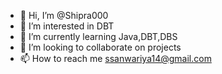 - 👋 Hi, I’m @Shipra000
- 👀 I’m interested in DBT
- 🌱 I’m currently learning Java,DBT,DBS
- 💞️ I’m looking to collaborate on projects
- 📫 How to reach me ssanwariya14@gmail.com

<!---
Shipra000/Shipra000 is a ✨ special ✨ repository because its `README.md` (this file) appears on your GitHub profile.
You can click the Preview link to take a look at your changes.
--->
